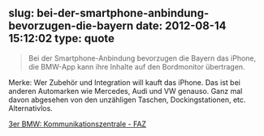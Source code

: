 slug: bei-der-smartphone-anbindung-bevorzugen-die-bayern
date: 2012-08-14 15:12:02
type: quote
---

> Bei der Smartphone-Anbindung bevorzugen die Bayern das iPhone, die BMW-App kann ihre Inhalte auf den Bordmonitor übertragen.

Merke: Wer Zubehör und Integration will kauft das iPhone. Das ist bei anderen Automarken wie Mercedes, Audi und VW genauso. Ganz mal davon abgesehen von den unzähligen Taschen, Dockingstationen, etc. Alternativlos.

 [3er BMW: Kommunikationszentrale - FAZ](http://www.faz.net/aktuell/technik-motor/3er-bmw-kommunikationszentrale-11854464.html)
